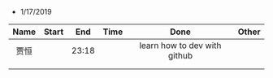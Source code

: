 * 1/17/2019

| Name | Start |  End  | Time |             Done             |          Other           |
| :--: | :---: | :---: | :--: | :--------------------------: | :----------------------: |
| 贾恒 |       | 23:18 |      | learn how to dev with github | <happy> <work with baby> |
|      |       |       |      |                              |                          |
|      |       |       |      |                              |                          |

